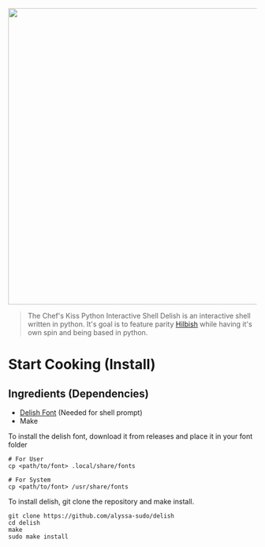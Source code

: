 <img src="https://github.com/alyssa-sudo/delish/assets/83582297/e7e1086a-1d2b-46b2-af26-41adcbe41b65" width="600">

> The Chef's Kiss Python Interactive Shell
Delish is an interactive shell written in python. It's goal is to feature parity [Hilbish](https://github.com/Rosettea/Hilbish) while having it's own spin and being based in python.


# Start Cooking (Install)

## Ingredients (Dependencies)
- [Delish Font](https://github.com/alyssa-sudo/delish/releases/tag/font) (Needed for shell prompt)
- Make

To install the delish font, download it from releases and place it in your font folder
```
# For User
cp <path/to/font> .local/share/fonts

# For System
cp <path/to/font> /usr/share/fonts
```

To install delish, git clone the repository and make install.
```
git clone https://github.com/alyssa-sudo/delish
cd delish
make
sudo make install
```


